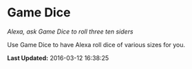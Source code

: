 # Game Dice
*Alexa, ask Game Dice to roll three ten siders*

Use Game Dice to have Alexa roll dice of various sizes for you.

**Last Updated:** 2016-03-12 16:38:25